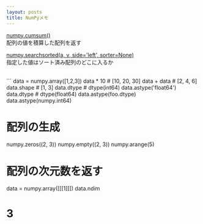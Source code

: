 ```yaml
---
layout: posts
title: NumPyメモ
---
```

[numpy.cumsum()](https://docs.scipy.org/doc/numpy-1.10.0/reference/generated/numpy.cumsum.html)  
配列の値を積算した配列を返す  

[numpy.searchsorted(a, v, side='left', sorter=None)](https://docs.scipy.org/doc/numpy-1.10.0/reference/generated/numpy.searchsorted.html)  
指定した値はソート済み配列のどこに入るか  

<br>
```
data = numpy.array([1,2,3])
data * 10
# [10, 20, 30]
data + data
# [2, 4, 6]
data.shape
# [1, 3]
data.dtype
# dtype(int64)
data.astype('float64')
data.dtype
# dtype(float64)
data.astype(foo.dtype)
data.astype(numpy.int64)

# 配列の生成
numpy.zeros((2, 3))
numpy.empty((2, 3))
numpy.arange(5)

# 配列の次元数を返す
data = numpy.array([[[1]]])
data.ndim
# 3
```

